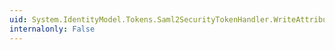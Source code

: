 ```yaml
---
uid: System.IdentityModel.Tokens.Saml2SecurityTokenHandler.WriteAttribute(System.Xml.XmlWriter,System.IdentityModel.Tokens.Saml2Attribute)
internalonly: False
---
```

